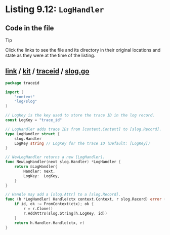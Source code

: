 # Listing 9.12: `LogHandler`

## Code in the file

> [!TIP]
> Click the links to see the file and its directory in their original locations and state as they were at the time of the listing.

## [link](https://github.com/inancgumus/gobyexample/blob/090c9885cfbb3a7e93ce07739340c20e9a1d67d6/link) / [kit](https://github.com/inancgumus/gobyexample/blob/090c9885cfbb3a7e93ce07739340c20e9a1d67d6/link/kit) / [traceid](https://github.com/inancgumus/gobyexample/blob/090c9885cfbb3a7e93ce07739340c20e9a1d67d6/link/kit/traceid) / [slog.go](https://github.com/inancgumus/gobyexample/blob/090c9885cfbb3a7e93ce07739340c20e9a1d67d6/link/kit/traceid/slog.go)

```go
package traceid

import (
	"context"
	"log/slog"
)

// LogKey is the key used to store the trace ID in the log record.
const LogKey = "trace_id"

// LogHandler adds trace IDs from [context.Context] to [slog.Record].
type LogHandler struct {
	slog.Handler
	LogKey string // LogKey for the trace ID (Default: [LogKey])
}

// NewLogHandler returns a new [LogHandler].
func NewLogHandler(next slog.Handler) *LogHandler {
	return &LogHandler{
		Handler: next,
		LogKey:  LogKey,
	}
}

// Handle may add a [slog.Attr] to a [slog.Record].
func (h *LogHandler) Handle(ctx context.Context, r slog.Record) error {
	if id, ok := FromContext(ctx); ok {
		r = r.Clone()
		r.AddAttrs(slog.String(h.LogKey, id))
	}
	return h.Handler.Handle(ctx, r)
}
```

